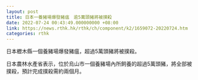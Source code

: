 ```yaml
---
layout: post
title: 日本一養豬場爆發豬瘟　逾5萬頭豬將被撲殺
date: 2022-07-24 00:43:49.000000000 +08:00
link: https://news.rthk.hk/rthk/ch/component/k2/1659072-20220724.htm
categories: rthk
---
```


日本櫪木縣一個養豬場爆發豬瘟，超過5萬頭豬將被撲殺。

日本農林水產省表示，位於烏山市一個養豬場內所飼養的超過5萬頭豬，將全部被撲殺，預計完成撲殺需約兩個月。
